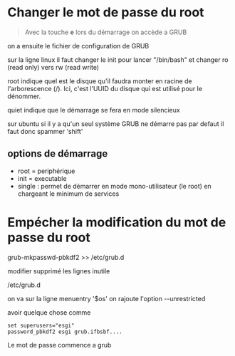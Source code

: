 # Changer le mot de passe du root

> Avec la touche **e** lors du démarrage on accède a GRUB

on a ensuite le fichier de configuration de GRUB

sur la ligne linux
il faut changer le init pour lancer "/bin/bash" et changer ro (read only) vers rw (read write)

root indique quel est le disque qu'il faudra monter en racine de l'arborescence (/). Ici, c'est
l'UUID du disque qui est utilisé pour le dénommer.

quiet indique que le démarrage se fera en mode silencieux

sur ubuntu si il y a qu'un seul système GRUB ne démarre pas par defaut il faut donc spammer 'shift'

## options de démarrage

- root = periphérique
- init = executable
- single : permet de démarrer en mode mono-utilisateur (le root) en chargeant le minimum
  de services

# Empécher la modification du mot de passe du root

grub-mkpasswd-pbkdf2 >> /etc/grub.d

modifier
supprimé les lignes inutile

/etc/grub.d

on va sur la ligne menuentry '\$os' on rajoute l'option --unrestricted

avoir quelque chose comme

```shell
set superusers="esgi"
password_pbkdf2 esgi grub.ifbsbf....
```

Le mot de passe commence a grub
